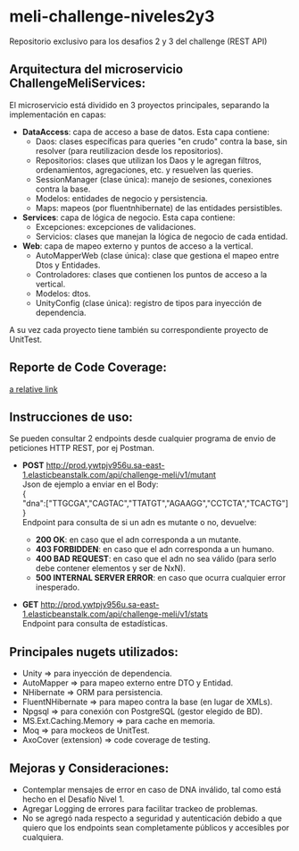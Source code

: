 # meli-challenge-niveles2y3
Repositorio exclusivo para los desafios 2 y 3 del challenge (REST API)

## Arquitectura del microservicio ChallengeMeliServices:
El microservicio está dividido en 3 proyectos principales, separando la implementación en capas:
- __DataAccess__: capa de acceso a base de datos. Esta capa contiene:
    - Daos: clases específicas para queries "en crudo" contra la base, sin resolver (para reutilizacion desde los repositorios).
	- Repositorios: clases que utilizan los Daos y le agregan filtros, ordenamientos, agregaciones, etc. y resuelven las queries.
	- SessionManager (clase única): manejo de sesiones, conexiones contra la base.
	- Modelos: entidades de negocio y persistencia.
	- Maps: mapeos (por fluentnhibernate) de las entidades persistibles.
- __Services__: capa de lógica de negocio. Esta capa contiene:
	- Excepciones: excepciones de validaciones.
	- Servicios: clases que manejan la lógica de negocio de cada entidad.
- __Web__: capa de mapeo externo y puntos de acceso a la vertical.
    - AutoMapperWeb (clase única): clase que gestiona el mapeo entre Dtos y Entidades.
	- Controladores: clases que contienen los puntos de acceso a la vertical.
	- Modelos: dtos.
	- UnityConfig (clase única): registro de tipos para inyección de dependencia.
	
A su vez cada proyecto tiene también su correspondiente proyecto de UnitTest.

## Reporte de Code Coverage:
[a relative link](CodeCoverage/index.html)

## Instrucciones de uso:
Se pueden consultar 2 endpoints desde cualquier programa de envio de peticiones HTTP REST, por ej Postman.

- __POST__ http://prod.ywtpjv956u.sa-east-1.elasticbeanstalk.com/api/challenge-meli/v1/mutant <br />
Json de ejemplo a enviar en el Body: <br />
{ <br />
"dna":["TTGCGA","CAGTAC","TTATGT","AGAAGG","CCTCTA","TCACTG"] <br />
} <br />
Endpoint para consulta de si un adn es mutante o no, devuelve:
    - __200 OK__: en caso que el adn corresponda a un mutante.
    - __403 FORBIDDEN__: en caso que el adn corresponda a un humano.
    - __400 BAD REQUEST__: en caso que el adn no sea válido (para serlo debe contener elementos y ser de NxN).
    - __500 INTERNAL SERVER ERROR__: en caso que ocurra cualquier error inesperado.

- __GET__ http://prod.ywtpjv956u.sa-east-1.elasticbeanstalk.com/api/challenge-meli/v1/stats <br />
    Endpoint para consulta de estadísticas.

## Principales nugets utilizados:
- Unity => para inyección de dependencia.
- AutoMapper => para mapeo externo entre DTO y Entidad.
- NHibernate => ORM para persistencia.
- FluentNHibernate => para mapeo contra la base (en lugar de XMLs).
- Npgsql => para conexión con PostgreSQL (gestor elegido de BD).
- MS.Ext.Caching.Memory => para cache en memoria.
- Moq => para mockeos de UnitTest.
- AxoCover (extension) => code coverage de testing.

## Mejoras y Consideraciones:
- Contemplar mensajes de error en caso de DNA inválido, tal como está hecho en el Desafío Nivel 1.
- Agregar Logging de errores para facilitar trackeo de problemas.
- No se agregó nada respecto a seguridad y autenticación debido a que quiero que los endpoints sean completamente públicos y accesibles por cualquiera.